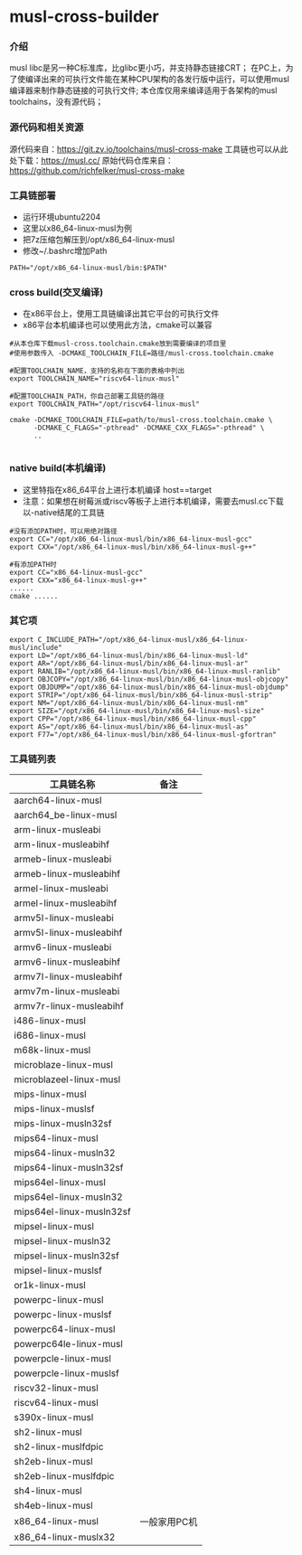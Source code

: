 # musl-cross-builder

### 介绍

musl libc是另一种C标准库，比glibc更小巧，并支持静态链接CRT；
在PC上，为了使编译出来的可执行文件能在某种CPU架构的各发行版中运行，可以使用musl编译器来制作静态链接的可执行文件;
本仓库仅用来编译适用于各架构的musl toolchains，没有源代码；

### 源代码和相关资源

源代码来自：https://git.zv.io/toolchains/musl-cross-make
工具链也可以从此处下载：https://musl.cc/
原始代码仓库来自：https://github.com/richfelker/musl-cross-make

### 工具链部署

- 运行环境ubuntu2204
- 这里以x86_64-linux-musl为例
- 把7z压缩包解压到/opt/x86_64-linux-musl
- 修改~/.bashrc增加Path

```text
PATH="/opt/x86_64-linux-musl/bin:$PATH"
```

### cross build(交叉编译)
* 在x86平台上，使用工具链编译出其它平台的可执行文件
* x86平台本机编译也可以使用此方法，cmake可以兼容
```shell
#从本仓库下载musl-cross.toolchain.cmake放到需要编译的项目里
#使用参数传入 -DCMAKE_TOOLCHAIN_FILE=路径/musl-cross.toolchain.cmake

#配置TOOLCHAIN_NAME，支持的名称在下面的表格中列出
export TOOLCHAIN_NAME="riscv64-linux-musl"

#配置TOOLCHAIN_PATH，你自己部署工具链的路径
export TOOLCHAIN_PATH="/opt/riscv64-linux-musl"

cmake -DCMAKE_TOOLCHAIN_FILE=path/to/musl-cross.toolchain.cmake \
      -DCMAKE_C_FLAGS="-pthread" -DCMAKE_CXX_FLAGS="-pthread" \
      ..
    
```

### native build(本机编译)

* 这里特指在x86_64平台上进行本机编译 host==target
* 注意：如果想在树莓派或riscv等板子上进行本机编译，需要去musl.cc下载以-native结尾的工具链

```shell
#没有添加PATH时，可以用绝对路径
export CC="/opt/x86_64-linux-musl/bin/x86_64-linux-musl-gcc"
export CXX="/opt/x86_64-linux-musl/bin/x86_64-linux-musl-g++"

#有添加PATH时
export CC="x86_64-linux-musl-gcc"
export CXX="x86_64-linux-musl-g++"
......
cmake ......
```

### 其它项

```shell
export C_INCLUDE_PATH="/opt/x86_64-linux-musl/x86_64-linux-musl/include"
export LD="/opt/x86_64-linux-musl/bin/x86_64-linux-musl-ld"
export AR="/opt/x86_64-linux-musl/bin/x86_64-linux-musl-ar"
export RANLIB="/opt/x86_64-linux-musl/bin/x86_64-linux-musl-ranlib"
export OBJCOPY="/opt/x86_64-linux-musl/bin/x86_64-linux-musl-objcopy"
export OBJDUMP="/opt/x86_64-linux-musl/bin/x86_64-linux-musl-objdump"
export STRIP="/opt/x86_64-linux-musl/bin/x86_64-linux-musl-strip"
export NM="/opt/x86_64-linux-musl/bin/x86_64-linux-musl-nm"
export SIZE="/opt/x86_64-linux-musl/bin/x86_64-linux-musl-size"
export CPP="/opt/x86_64-linux-musl/bin/x86_64-linux-musl-cpp"
export AS="/opt/x86_64-linux-musl/bin/x86_64-linux-musl-as"
export F77="/opt/x86_64-linux-musl/bin/x86_64-linux-musl-gfortran"
````



### 工具链列表

| 工具链名称                    | 备注      | 
|--------------------------|---------|
| aarch64-linux-musl       |         |
| aarch64_be-linux-musl    |         |
| arm-linux-musleabi       |         |
| arm-linux-musleabihf     |         |
| armeb-linux-musleabi     |         |
| armeb-linux-musleabihf   |         |
| armel-linux-musleabi     |         |
| armel-linux-musleabihf   |         |
| armv5l-linux-musleabi    |         |
| armv5l-linux-musleabihf  |         |
| armv6-linux-musleabi     |         |
| armv6-linux-musleabihf   |         |
| armv7l-linux-musleabihf  |         |
| armv7m-linux-musleabi    |         |
| armv7r-linux-musleabihf  |         |
| i486-linux-musl          |         |
| i686-linux-musl          |         |
| m68k-linux-musl          |         |
| microblaze-linux-musl    |         |
| microblazeel-linux-musl  |         |
| mips-linux-musl          |         |
| mips-linux-muslsf        |         |
| mips-linux-musln32sf     |         |
| mips64-linux-musl        |         |
| mips64-linux-musln32     |         |
| mips64-linux-musln32sf   |         |
| mips64el-linux-musl      |         |
| mips64el-linux-musln32   |         |
| mips64el-linux-musln32sf |         |
| mipsel-linux-musl        |         |
| mipsel-linux-musln32     |         |
| mipsel-linux-musln32sf   |         |
| mipsel-linux-muslsf      |         |
| or1k-linux-musl          |         |
| powerpc-linux-musl       |         |
| powerpc-linux-muslsf     |         |
| powerpc64-linux-musl     |         |
| powerpc64le-linux-musl   |         |
| powerpcle-linux-musl     |         |
| powerpcle-linux-muslsf   |         |
| riscv32-linux-musl       |         |
| riscv64-linux-musl       |         |
| s390x-linux-musl         |         |
| sh2-linux-musl           |         |
| sh2-linux-muslfdpic      |         |
| sh2eb-linux-musl         |         |
| sh2eb-linux-muslfdpic    |         |
| sh4-linux-musl           |         |
| sh4eb-linux-musl         |         |
| x86_64-linux-musl        | 一般家用PC机 |
| x86_64-linux-muslx32     |         |
